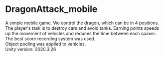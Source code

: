 # DragonAttack_mobile
A simple mobile game. We control the dragon, which can be in 4 positions. <br />
The player's task is to destroy cars and avoid tanks. Earning points speeds up the movement of vehicles and reduces the time between each spawn. <br />
The best score recording system was used. <br />
Object pooling was applied to vehicles. <br />
Unity version: 2020.3.26
